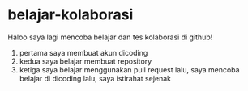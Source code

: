 # belajar-kolaborasi

Haloo saya lagi mencoba belajar dan tes kolaborasi di github!
1. pertama saya membuat akun dicoding
2. kedua saya belajar membuat repository
3. ketiga saya belajar menggunakan pull request
lalu, saya mencoba belajar di dicoding
lalu, saya istirahat sejenak
